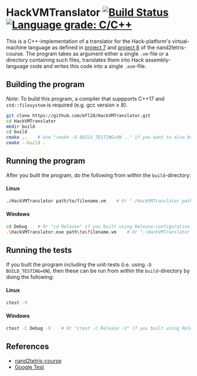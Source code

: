 # HackVMTranslator [![Build Status](https://travis-ci.org/mfl28/HackVMTranslator.svg?branch=master)](https://travis-ci.org/mfl28/HackVMTranslator) [![Language grade: C/C++](https://img.shields.io/lgtm/grade/cpp/g/mfl28/HackVMTranslator.svg?logo=lgtm&logoWidth=18)](https://lgtm.com/projects/g/mfl28/HackVMTranslator/context:cpp)
This is a C++-implementation of a translator for the Hack-platform's virtual-machine language as defined in [project 7](https://www.nand2tetris.org/project07) and [project 8](https://www.nand2tetris.org/project08) of the nand2tetris-course.
The program takes as argument either a single `.vm`-file or a directory containing such files, translates them into Hack assembly-language code and writes this code into a single `.asm`-file.

## Building the program
_Note_: To build this program, a compiler that suppports C++17 and `std::filesystem` is required (e.g. gcc version &geq; 8).

```bash
git clone https://github.com/mfl28/HackVMTranslator.git
cd HackVMTranslator
mkdir build
cd build
cmake ..    # Use "cmake -D BUILD_TESTING=ON .." if you want to also build the unit-tests.
cmake --build .   
```
## Running the program
After you built the program, do the following from within the `build`-directory:
#### Linux
```bash
./HackVMTranslator path/to/filename.vm    # Or "./HackVMTranslator path/to/directory"
```
#### Windows
```bash
cd Debug    # Or "cd Release" if you built using Release-configuration.
.\HackVMTranslator.exe path\to\filename.vm    # Or ".\HackVMTranslator path\to\directory"
```
## Running the tests
If you built the program including the unit-tests (i.e. using `-D BUILD_TESTING=ON`), then these can be run from within the `build`-directory by doing the following:
#### Linux
```bash
ctest -V
```
#### Windows
```bash
ctest -C Debug -V    # Or "ctest -C Release -V" if you built using Release-configuration.
```
## References
- [nand2tetris-course](https://www.nand2tetris.org)
- [Google Test](https://github.com/google/googletest)
